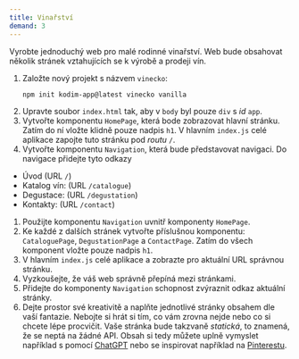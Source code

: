 ```yaml
---
title: Vinařství
demand: 3
---
```


Vyrobte jednoduchý web pro malé rodinné vinařství. Web bude obsahovat několik stránek vztahujících se k výrobě a prodeji vín.

1. Založte nový projekt s názvem `vinecko`:
   ```sh
   npm init kodim-app@latest vinecko vanilla
   ```
1. Upravte soubor `index.html` tak, aby v `body` byl pouze `div` s _id_ `app`.
1. Vytvořte komponentu `HomePage`, která bode zobrazovat hlavní stránku. Zatím do ní vložte klidně pouze nadpis `h1`. V hlavním `index.js` celé aplikace zapojte tuto stránku pod _routu_ `/`.
1. Vytvořte komponentu `Navigation`, která bude představovat navigaci. Do navigace přidejte tyto odkazy

- Úvod (URL `/`)
- Katalog vín: (URL `/catalogue`)
- Degustace: (URL `/degustation`)
- Kontakty: (URL `/contact`)

1. Použijte komponentu `Navigation` uvnitř komponenty `HomePage`.
1. Ke každé z dalších stránek vytvořte příslušnou komponentu: `CataloguePage`, `DegustationPage` a `ContactPage`. Zatím do všech komponent vložte pouze nadpis `h1`.
1. V hlavním `index.js` celé aplikace a zobrazte pro aktuální URL správnou stránku.
1. Vyzkoušejte, že váš web správně přepíná mezi stránkami.
1. Přidejte do komponenty `Navigation` schopnost zvýraznit odkaz aktuální stránky.
1. Dejte prostor své kreativitě a naplňte jednotlivé stránky obsahem dle vaší fantazie. Nebojte si hrát si tím, co vám zrovna nejde nebo co si chcete lépe procvičit. Vaše stránka bude takzvaně _statická_, to znamená, že se neptá na žádné API. Obsah si tedy můžete uplně vymyslet například s pomocí [ChatGPT](https://chat.opanai.com) nebo se inspirovat například na [Pinterestu](https://cz.pinterest.com/search/pins/?rs=ac&q=wine%20website%20design).
